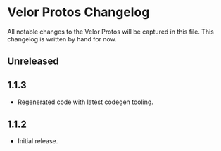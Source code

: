 # Velor Protos Changelog

All notable changes to the Velor Protos will be captured in this file. This changelog is written by hand for now.

## Unreleased

## 1.1.3
- Regenerated code with latest codegen tooling.

## 1.1.2
- Initial release.
